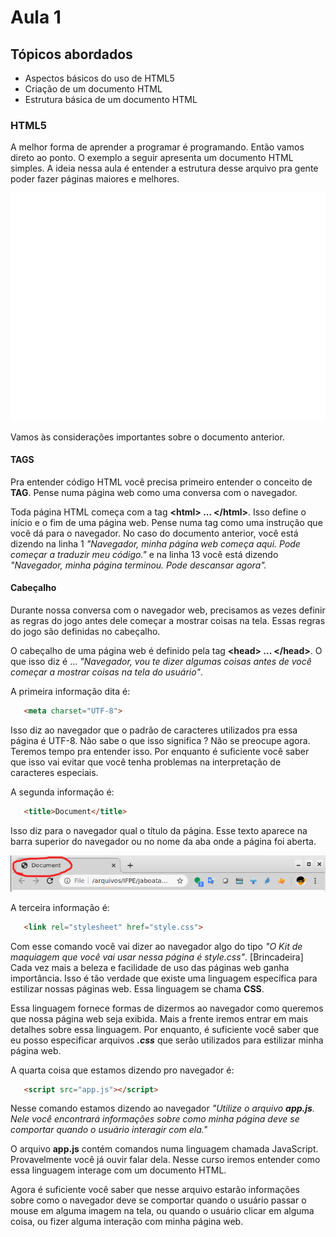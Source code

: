 # Aula 1

## Tópicos abordados

- Aspectos básicos do uso de HTML5
- Criação de um documento HTML
- Estrutura básica de um documento HTML


### HTML5

A melhor forma de aprender a programar é programando. Então vamos direto ao ponto. O exemplo a seguir apresenta um documento HTML simples. A ideia nessa aula é entender a estrutura desse arquivo pra gente poder fazer páginas maiores e melhores. 

![Code 1](img/code1.svg)

Vamos às considerações importantes sobre o documento anterior. 

#### TAGS

Pra entender código HTML você precisa primeiro entender o conceito de **TAG**. Pense numa página web como uma conversa com o navegador. 

Toda página HTML começa com a tag **\<html\> ...  \</html\>**. Isso define o início e o fim de uma página web. Pense numa tag como uma instrução que você dá para o navegador. No caso do documento anterior, você está dizendo na linha 1 *"Navegador, minha página web começa aqui. Pode começar a traduzir meu código."* e na linha 13 você está dizendo *"Navegador, minha página terminou. Pode descansar agora".*  

#### Cabeçalho

Durante nossa conversa com o navegador web, precisamos as vezes definir as regras do jogo antes dele começar a mostrar coisas na tela. Essas regras do jogo são definidas no cabeçalho. 

O cabeçalho de uma página web é definido pela tag **\<head\> ...  \</head\>**. O que isso diz é  ... *"Navegador, vou te dizer algumas coisas antes de você começar a mostrar coisas na tela do usuário"*.

A primeira informação dita é: 

```html
   <meta charset="UTF-8">
```

Isso diz ao navegador que o padrão de caracteres utilizados pra essa página é UTF-8. Não sabe o que isso significa ? Não se preocupe agora. Teremos tempo pra entender isso. Por enquanto é suficiente você saber que isso vai evitar que você tenha problemas na interpretação de caracteres especiais. 

A segunda informação é:

```html
   <title>Document</title>
```

Isso diz para o navegador qual o título da página. Esse texto aparece na barra superior do navegador ou no nome da aba onde a página foi aberta. 

![Code 1](img/barra_endereco.png)

A terceira informação é:

```html
   <link rel="stylesheet" href="style.css">
```

Com esse comando você vai dizer ao navegador algo do tipo *"O Kit de maquiagem que você vai usar nessa página é  style.css"*. [Brincadeira]  
Cada vez mais a beleza e facilidade de uso das páginas web ganha importância. Isso é tão verdade que existe uma linguagem específica para estilizar nossas páginas web. Essa linguagem se chama **CSS**.  

Essa linguagem fornece formas de dizermos ao navegador como queremos que nossa página web seja exibida. Mais a frente iremos entrar em mais detalhes sobre essa linguagem. Por enquanto, é suficiente você saber que eu posso especificar arquivos __*.css*__ que serão utilizados para estilizar minha página web. 


A quarta coisa que estamos dizendo pro navegador é: 

```html
   <script src="app.js"></script>
```

Nesse comando estamos dizendo ao navegador *"Utilize o arquivo __app.js__. Nele você encontrará informações sobre como minha página deve se comportar quando o usuário interagir com ela."*  

O arquivo __app.js__ contém comandos numa linguagem chamada JavaScript. Provavelmente você já ouvir falar dela. Nesse curso iremos entender como essa linguagem interage com um documento HTML.

Agora é suficiente você saber que nesse arquivo estarão informações sobre como o navegador deve se comportar quando o usuário passar o mouse em alguma imagem na tela, ou quando o usuário clicar em alguma coisa, ou fizer alguma interação com minha página web. 



